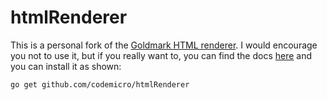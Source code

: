 # htmlRenderer

This is a personal fork of the [Goldmark HTML renderer](https://github.com/yuin/goldmark/blob/master/renderer/html/html.go). I would encourage you not to use it, but if you really want to, you can find the docs [here](https://pkg.go.dev/github.com/codemicro/htmlRenderer) and you can install it as shown:

```
go get github.com/codemicro/htmlRenderer
```